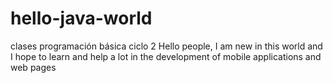 # hello-java-world
clases programación básica ciclo 2
Hello people, I am new in this world and I hope to learn and help a lot in the development of mobile applications and web pages
